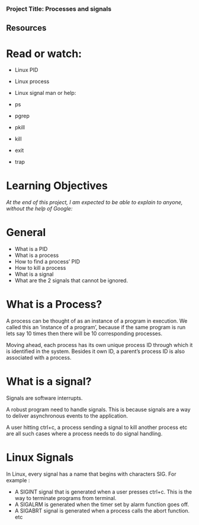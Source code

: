 ### Project Title: Processes and signals
## Resources
# Read or watch:

- Linux PID
- Linux process
- Linux signal
man or help:

- ps
- pgrep
- pkill
- kill
- exit
- trap
# Learning Objectives
*At the end of this project, I am expected to be able to explain to anyone, without the help of Google:*

# General
- What is a PID
- What is a process
- How to find a process’ PID
- How to kill a process
- What is a signal
- What are the 2 signals that cannot be ignored.

# What is a Process?
A process can be thought of as an instance of a program in execution. We called this an ‘instance of a program’, because if the same program is run lets say 10 times then there will be 10 corresponding processes.

Moving ahead, each process has its own unique process ID through which it is identified in the system. Besides it own ID, a parent’s process ID is also associated with a process.

# What is a signal? 
Signals are software interrupts.

A robust program need to handle signals. This is because signals are a way to deliver asynchronous events to the application.

A user hitting ctrl+c, a process sending a signal to kill another process etc are all such cases where a process needs to do signal handling.

# Linux Signals
In Linux, every signal has a name that begins with characters SIG. For example :

- A SIGINT signal that is generated when a user presses ctrl+c. This is the way to terminate programs from terminal.
- A SIGALRM  is generated when the timer set by alarm function goes off.
- A SIGABRT signal is generated when a process calls the abort function.
etc
